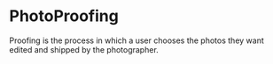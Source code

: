 # PhotoProofing
Proofing is the process in which a user chooses the photos they want edited and shipped by the photographer. 
